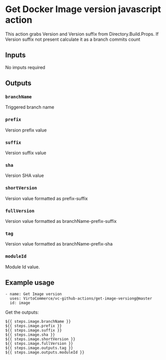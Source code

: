 # Get Docker Image version javascript action

This action grabs Version and Version suffix from Directory.Build.Props. If Version suffix not present calculate it as a branch commits count

## Inputs

No imputs required

## Outputs

### `branchName`

Triggered branch name

### `prefix`

Version prefix value

### `suffix`

Version suffix value

### `sha`

Version SHA value

### `shortVersion`

Version value formatted as prefix-suffix

### `fullVersion`

Version value formatted as branchName-prefix-suffix

### `tag`

Version value formatted as branchName-prefix-sha

### `moduleId`

Module Id value.

## Example usage

```
- name: Get Image version
  uses: VirtoCommerce/vc-github-actions/get-image-versiong@master
  id: image
```

Get the outputs:

```
${{ steps.image.branchName }}
${{ steps.image.prefix }}
${{ steps.image.suffix }}
${{ steps.image.sha }}
${{ steps.image.shortVersion }}
${{ steps.image.fullVersion }}
${{ steps.image.outputs.tag }}
${{ steps.image.outputs.moduleId }}
```
